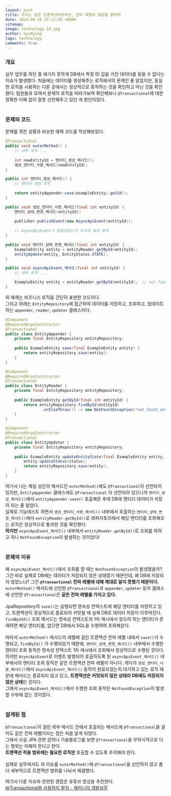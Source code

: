 ```yaml
---
layout:	post
title: 우리는 같은 트랜잭션이었지만, 전파 레벨이 달랐을 뿐이야
date: 2024-04-18 22:13:59 +0900
sitemap: 
image: technology-18.jpg
author: GyuMyung
tags: technology
comments: true
---
```


### 개요
실무 업무를 하던 중 예기치 못하게 DB에서 특정 ID 값을 가진 데이터를 찾을 수 없다는 이슈가 발생했다. 처음에는 데이터를 생성해주는 로직에서의 문제인 줄 알았지만, 동일한 로직을 사용하는 다른 곳에서는 정상적으로 동작하는 것을 확인하고 아닌 것을 확인했다. 팀원들과 모여서 문제의 로직을 따라가보며 확인해보니 `@Transactional`에 대한 정확한 이해 없이 잘못 선언해주고 있던 게 원인이었다. <br/><br/>

### 문제의 코드
문제를 겪은 상황과 비슷한 예제 코드를 작성해보았다. <br/>
```java
@Transactional
public void outerMethod() {
    // 내부 로직 ...
    
    int newEntityId = 엔티티_생성_메서드();
    생성_엔티티_사용_메서드(newEntityId);
}

public int 엔티티_생성_메서드() {
    // 엔티티 생성 로직
    
    return entityAppender.save(exampleEntity).getId();
}

public void 생성_엔티티_사용_메서드(final int entityId) {
    엔티티_상태_변경_메서드(entityId);
    
    publisher.publishEvent(new AsyncApiEvent(entityId));
	
    // AsyncApiEvent가 완료되었는지 주기적 체크 로직
}
```
```java
public void 엔티티_상태_변경_메서드(final int entityId) {
    ExampleEntity entity = entityReader.getById(entityId);
    entityUpdate(entity, EntityStatus.STATE);
}
```
```java
public void asyncApiEvent_메서드(final int entityId) {
    // 내부 로직 ...

    ExampleEntity entity = entityReader.getById(entityId);  // not_fount_entity
}
```

위 예제는 비즈니스 로직을 간단히 표현한 코드이다. <br/>
그리고 아래는 `EntityRepository`에 접근하여 데이터를 저장하고, 조회하고, 업데이트하는 `appender`, `reader`, `updater` 클래스이다.

```java
@Component
@RequiredArgsConstructor
@Transactional
public class EntityAppender {
    private final EntityRepository entityRepository;
    
    public ExampleEntity save(final ExampleEntity entity) {
        return entityRepository.save(entity);
    }
}
```
```java
@Component
@RequiredArgsConstructor
@Transactional
public class EntityReader {
    private final EntityRepository entityRepository;
    
    public ExampleEntity getById(final int entityId) {
        return entityRepository.findById(entityId)
                .orElseThrow(() -> new NotFountException("not_fount_entity"));
    }
}
```
```java
@Component
@RequiredArgsConstructor
@Transactional
public class EntityUpdater {
    private final EntityRepository entityRepository;
    
    public ExampleEntity updateEntityState(final ExampleEntity entity, final EntityStatus status) {
        entity.updateStatus(status);
        return entityRepository.save(entity);
    }
}
```

여기서 나는 제일 상단의 메서드인 `outerMethod()`에도 `@Transactional`이 선언되어 있지만, `EntityAppender` 클래스에도 `@Transactional` 이 선언되어 있으니까 `엔티티_생성_메서드()`에서 `entityAppender.save()` 호출해준 후에 DB에 엔티티 데이터가 저장이 되는 줄 알았다. <br/>
실제로 기능테스트 하면서 `생성_엔티티_사용_메서드()` 내부에서 호출하는 `엔티티_상태_변경_메서드()`에서 `entityReader.getById()`로 레파지토리에서 해당 엔티티를 조회해오는 로직은 정상적으로 통과한 것을 확인했다. <br/>
**하지만** `asyncApiEvent_메서드()` 내부에서 `entityReader.getById()`로 조회를 하려고 하니 `NotFoundException`이 발생하는 것이었다! <br/><br/>

### 문제의 이유
왜 `asyncApiEvent_메서드()`에서 조회를 할 때는 `NotFountException`이 발생했을까? 그건 바로 실제로 DB에는 데이터가 저장되지 않은 상태였기 때문인데, 왜 DB에 저장되지 않았느냐? 그건 **`@Transactional` 전파 레벨에 대해 제대로 알지 못했기 때문이다.** <br/>
`outerMethod()` 메서드에 선언한 `@Transactional`과 `appender`, `updater` 등의 클래스에 선언한 `@Transactional`은 **같은 전파 레벨을 가지고 있다.** <br/><br/>
JpaRepository의 `save()`는 실행되면 영속성 컨텍스트에 해당 엔티티를 저장하고 있고, 트랜잭션이 정상적으로 종료되어 커밋될 때 실제 DB로 데이터 저장이 이루어진다. <br/> 
`findByXXX()` 조회 메서드는 영속성 컨텍스트의 1차 캐시에서 찾으려 하는 엔티티가 존재하면 해당 엔티티를, 없으면 DB에서 SQL을 수행하여 조회해온다. <br/><br/>
따라서 `outerMethod()` 메서드의 레벨에 걸린 트랜잭션 전파 레벨 내에서 `save()`가 수행되고, `findById()` 가 수행되었기 때문에, `엔티티_상태_변경_메서드()` 내부에서 수행한 엔티티 조회 동작은 영속성 컨텍스트 1차 캐시에서 조회해서 정상적으로 수행된 것이다. <br/>
하지만 `AsyncApiEvent`로 이벤트 발행되어 호출하도록 된 `asyncApiEvent_메서드()` 내부에서의 엔티티 조회 동작은 같은 트랜잭션 전파 레벨이 아니다. 게다가 `생성_엔티티_사용_메서드()`에서 `asyncApiEvent_메서드()` 동작이 완료되었는지 대기하고 있는 로직 때문에 메서드는 종료되지 않고 있고, **트랜잭션은 커밋되지 않은 상태라 DB에도 저장되지 않은 상태**인 것이다. <br/>
그래서 `asyncApiEvent_메서드()`에서 수행한 조회 동작은 `NotFoundException`이 발생할 수밖에 없는 것이었다. <br/><br/>

### 알게된 점
`@Transactional`이 걸린 외부 메서드 안에서 호출되는 메서드에 `@Transactional`을 걸어도 같은 전파 레벨이라는 점은 처음 알게 되었다. <br/>
그래서 사실 JPA 관련 강의나 기술블로그를 보면 `@Transactional`을 무의식적으로 다는 행위는 피해야 한다고 한다. <br/>
**트랜잭션 적용 범위에는 필요한 로직만** 호출할 수 있도록 주의해야 한다. <br/><br/>
실제로 실무에서도 위 이슈를 `outerMethod()`에 `@Transactional`을 선언하지 않고 좀 더 세부적으로 트랜잭션 범위를 나눠서 해결했다. <br/>

여기서 다룬 이슈와 관련된 괜찮은 유튜브 영상을 추천한다. <br/>
[@Transactional을 사용하지 말자 - 제미니의 개발실무](https://youtu.be/mB3g3l-EQp0?si=vptTHyv_mFKAuPs6)
